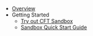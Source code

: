 * [Overview](overview.md)
* Getting Started
    * [Try out CFT Sandbox](getting-started/try-out-sandbox)
    * [Sandbox Quick Start Guide](getting-started/CFTv1.1-sandbox-quick-start-guide)